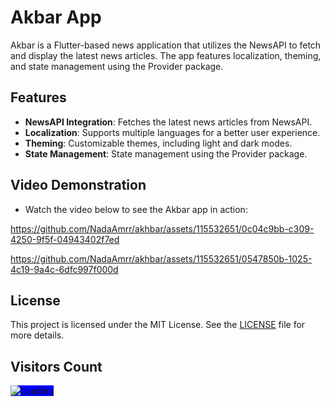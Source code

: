 # Akbar App

Akbar is a Flutter-based news application that utilizes the NewsAPI to fetch and display the latest news articles. The app features localization, theming, and state management using the Provider package.

## Features

- **NewsAPI Integration**: Fetches the latest news articles from NewsAPI.
- **Localization**: Supports multiple languages for a better user experience.
- **Theming**: Customizable themes, including light and dark modes.
- **State Management**: State management using the Provider package.

## Video Demonstration
- Watch the video below to see the Akbar app in action:

https://github.com/NadaAmrr/akhbar/assets/115532651/0c04c9bb-c309-4250-9f5f-04943402f7ed

https://github.com/NadaAmrr/akhbar/assets/115532651/0547850b-1025-4c19-9a4c-6dfc997f000d

## License

This project is licensed under the MIT License. See the [LICENSE](LICENSE) file for more details.

## Visitors Count

<img align="left" style="background: blue;" src="https://profile-counter.glitch.me/akhbar/count.svg" alt="Loading">




